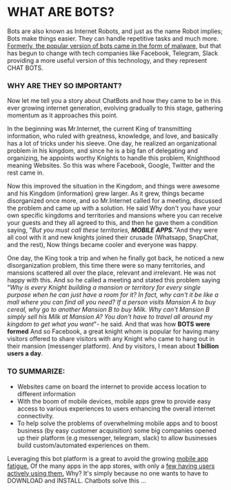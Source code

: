 # WHAT ARE BOTS?

Bots are also known as Internet Robots, and just as the name Robot implies; Bots make things easier. They can handle repetitive tasks and much more. [Formerly, the popular version of bots came in the form of malware,](https://www.abusix.com/blog/a-brief-history-of-bots-and-how-theyve-shaped-the-internet-today) but that has begun to change with tech companies like Facebook, Telegram, Slack providing a more useful version of this technology, and they represent CHAT BOTS.

### WHY ARE THEY SO IMPORTANT?

Now let me tell you a story about ChatBots and how they came to be in this ever growing internet generation, evolving gradually to this stage, gathering momentum as it approaches this point.

In the beginning was Mr.Internet, the current King of transmitting information, who ruled with greatness, knowledge, and love, and basically has a lot of tricks under his sleeve. One day, he realized an organizational problem in his kingdom, and since he is a big fan of delegating and organizing, he appoints worthy Knights to handle this problem, Knighthood meaning Websites. So this was where Facebook, Google, Twitter and the rest came in.

Now this improved the situation in the Kingdom, and things were awesome and his Kingdom (information) grew larger. As it grew, things became disorganized once more, and so Mr.Internet called for a meeting, discussed the problem and came up with a solution. He said Why don't you have your own specific kingdoms and territories and mansions where you can receive your guests and they all agreed to this, and then he gave them a condition saying, "_But you must call these territories, **MOBILE APPS.**_"And they were all cool with it and new knights joined their crusade (Whatsapp, SnapChat, and the rest), Now things became cooler and everyone was happy.

One day, the King took a trip and when he finally got back, he noticed a new disorganization problem, this time there were so many territories, and mansions scattered all over the place, relevant and irrelevant. He was not happy with this. And so he called a meeting and stated this problem saying "_Why is every Knight building a mansion or territory for every single purpose when he can just have a room for it? In fact, why can't it be like a mall where you can find all you need? If a person visits Mansion A to buy cereal, why go to another Mansion B to buy Milk. Why can't Mansion B simply sell his Milk at Mansion A? You don't have to travel all around my kingdom to get what you want_"- he said. And that was how **BOTS were formed** And so Facebook, a great knight whom is popular for having many visitors offered to share visitors with any Knight who came to hang out in their mansion (messenger platform). And by visitors, I mean about **1 billion users a day**.

### TO SUMMARIZE:
* Websites came on board the internet to provide access location to different information
* With the boom of mobile devices, mobile apps grew to provide easy access to various experiences to users enhancing the overall internet connectivity.
* To help solve the problems of overwhelming mobile apps and to boost business (by easy customer acquisition) some big companies opened up their platform (e.g messenger, telegram, slack) to allow businesses build custom/automated experiences on them.

Leveraging this bot platform is a great to avoid the growing [mobile app fatigue.](https://techcrunch.com/2016/02/03/app-fatigue/) Of the many apps in the app stores, with only a [few having users actively using them.](http://fortune.com/2016/08/16/app-fatigue-is-taking-a-toll-on-smartphone-owners/) Why? It's simply because no one wants to have to DOWNLOAD and INSTALL. Chatbots solve this ...
